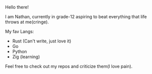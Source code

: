 Hello there!

I am Nathan, currently in grade-12 aspiring to beat everything that life throws at me(cringe).

My fav Langs:
- Rust (Can't write, just love it)
- Go
- Python
- Zig (learning)

Feel free to check out my repos and criticize them(I love pain).

